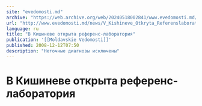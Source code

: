 ```yaml
---
site: "evedomosti.md"
archive: "https://web.archive.org/web/20240518002841/www.evedomosti.md/news/V_Kishineve_Otkryta_Referenslaboratoriya"
url: "http://www.evedomosti.md/news/V_Kishineve_Otkryta_Referenslaboratoriya"
language: ru
title: "В Кишиневе открыта референс-лаборатория"
publication: '[[Moldavskie Vedomosti]]'
published: 2008-12-12T07:50
description: "Неточные диагнозы исключены"
---
```


# В Кишиневе открыта референс-лаборатория

